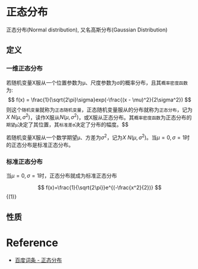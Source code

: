 # 正态分布

正态分布(Normal distribution), 又名高斯分布(Gaussian Distribution)

## 定义

### 一维正态分布

若随机变量X服从一个位置参数为μ、尺度参数为σ的概率分布，且其`概率密度函数`为:
$$
f(x) = \frac{1}{\sqrt{2\pi}\sigma}exp(-\frac{(x - \mu)^2}{2\sigma^2})
$$
则这个`随机变量`就称为`正态随机变量`，正态随机变量服从的分布就称为`正态分布`，记为$X ~ N(μ, σ^2)$，读作X服从$N(μ, σ^2)$，或X服从正态分布。其`概率密度函数`为正态分布的`期望μ`决定了其位置，其`标准差σ`决定了分布的幅度。$$

若随机变量X服从一个数学期望μ、方差为$σ^2$，记为$X ~ N(μ, σ^2)$。当$μ=0, σ=1$时的正态分布是标准正态分布。

### 标准正态分布

当$\mu = 0, \sigma=1$时，正态分布就成为标准正态分布

$$
f(x)=\frac{1}{\sqrt{2\pi}}e^{(-\frac{x^2}{2})}
$$ {(1)}

## 性质


# Reference

- [百度词条 - 正态分布](https://baike.baidu.com/item/%E6%AD%A3%E6%80%81%E5%88%86%E5%B8%83/829892?fr=aladdin)
